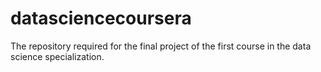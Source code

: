 # datasciencecoursera
The repository required for the final project of the first course in the data science specialization. 
